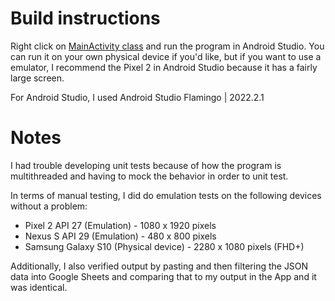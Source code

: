 # Build instructions

Right click on [MainActivity class](https://github.com/gcmaidana/fetch-exercise/blob/master/app/src/main/java/com/example/fetch_exercise/MainActivity.java) and run the program in Android Studio.
You can run it on your own physical device if you'd like, but
if you want to use a emulator, I recommend the Pixel 2 in Android Studio
because it has a fairly large screen.

For Android Studio, I used Android Studio Flamingo | 2022.2.1



# Notes
I had trouble developing unit tests because of how the program is multithreaded and having to mock the behavior in order to unit test. 


In terms of manual testing, I did do emulation tests on the following devices without a problem:

- Pixel 2 API 27 (Emulation) - 1080 x 1920 pixels
- Nexus S API 29 (Emulation) - 480 x 800 pixels
- Samsung Galaxy S10 (Physical device) - 2280 x 1080 pixels (FHD+)

Additionally, I also verified output by pasting and then filtering the JSON data into Google Sheets and comparing that to my output in the App and it was identical.
